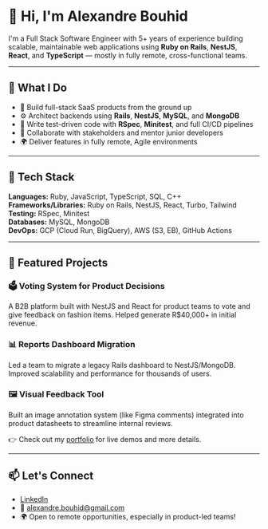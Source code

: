 # 👋 Hi, I'm Alexandre Bouhid

I'm a Full Stack Software Engineer with 5+ years of experience building scalable, maintainable web applications using **Ruby on Rails**, **NestJS**, **React**, and **TypeScript** — mostly in fully remote, cross-functional teams.

---

## 🚀 What I Do

- 🧱 Build full-stack SaaS products from the ground up
- ⚙️ Architect backends using **Rails**, **NestJS**, **MySQL**, and **MongoDB**
- 🧪 Write test-driven code with **RSpec**, **Minitest**, and full CI/CD pipelines
- 💬 Collaborate with stakeholders and mentor junior developers
- 🌍 Deliver features in fully remote, Agile environments

---

## 🔧 Tech Stack

**Languages:** Ruby, JavaScript, TypeScript, SQL, C++  
**Frameworks/Libraries:** Ruby on Rails, NestJS, React, Turbo, Tailwind  
**Testing:** RSpec, Minitest  
**Databases:** MySQL, MongoDB  
**DevOps:** GCP (Cloud Run, BigQuery), AWS (S3, EB), GitHub Actions

---

## 📌 Featured Projects

### 🗳️ Voting System for Product Decisions

A B2B platform built with NestJS and React for product teams to vote and give feedback on fashion items. Helped generate R$40,000+ in initial revenue.

### 📊 Reports Dashboard Migration

Led a team to migrate a legacy Rails dashboard to NestJS/MongoDB. Improved scalability and performance for thousands of users.

### 🖼️ Visual Feedback Tool

Built an image annotation system (like Figma comments) integrated into product datasheets to streamline internal reviews.

👉 Check out my [portfolio](https://alexandrebouhidportfolio.netlify.app) for live demos and more details.

---

## 📫 Let's Connect

- [LinkedIn](https://www.linkedin.com/in/alexandrebouhid/)
- 📧 alexandre.bouhid@gmail.com
- 🌍 Open to remote opportunities, especially in product-led teams!
